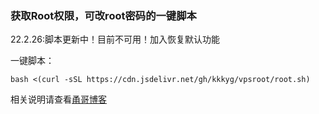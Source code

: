 ### 获取Root权限，可改root密码的一键脚本

22.2.26:脚本更新中！目前不可用！加入恢复默认功能

一键脚本：

```
bash <(curl -sSL https://cdn.jsdelivr.net/gh/kkkyg/vpsroot/root.sh)
```

相关说明请查看[甬哥博客](https://kkkyg.blogspot.com/2022/02/vpsrootrooteuservhax-ipv6oraclegpcibm.html)
